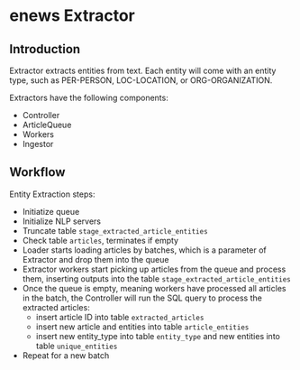 # enews Extractor

## Introduction
Extractor extracts entities from text. Each entity will come with an entity type, such as PER-PERSON, LOC-LOCATION, or ORG-ORGANIZATION. 

Extractors have the following components:
- Controller 
- ArticleQueue
- Workers 
- Ingestor

## Workflow
Entity Extraction steps:
- Initiatize queue
- Initialize NLP servers
- Truncate table `stage_extracted_article_entities`
- Check table `articles`, terminates if empty
- Loader starts loading articles by batches, which is a parameter of Extractor and drop them into the queue
- Extractor workers start picking up articles from the queue and process them, inserting outputs into the table `stage_extracted_article_entities`
- Once the queue is empty, meaning workers have processed all articles in the batch, the Controller will run the SQL query to process the extracted articles:
    - insert article ID into table `extracted_articles`
    - insert new article and entities into table `article_entities`
    - insert new entity_type into table `entity_type`
      and new entities into table `unique_entities`
- Repeat for a new batch